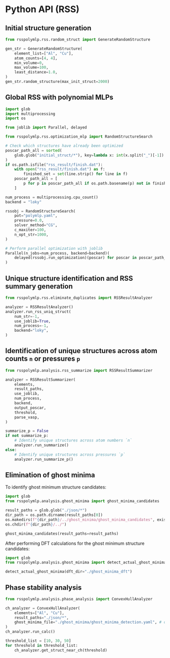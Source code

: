 # Python API (RSS)

## Initial structure generation
```python
from rsspolymlp.rss.random_struct import GenerateRandomStructure

gen_str = GenerateRandomStructure(
    element_list=["Al", "Cu"],
    atom_counts=[4, 4],
    min_volume=0,
    max_volume=100,
    least_distance=1.0,
)
gen_str.random_structure(max_init_struct=2000)
```


## Global RSS with polynomial MLPs
```python
import glob
import multiprocessing
import os

from joblib import Parallel, delayed

from rsspolymlp.rss.optimization_mlp import RandomStructureSearch

# Check which structures have already been optimized
poscar_path_all = sorted(
    glob.glob("initial_struct/*"), key=lambda x: int(x.split("_")[-1])
)
if os.path.isfile("rss_result/finish.dat"):
    with open("rss_result/finish.dat") as f:
        finished_set = set(line.strip() for line in f)
    poscar_path_all = [
        p for p in poscar_path_all if os.path.basename(p) not in finished_set
    ]

num_process = multiprocessing.cpu_count()
backend = "loky"

rssobj = RandomStructureSearch(
    pot="polymlp.yaml",
    pressure=0.0,
    solver_method="CG",
    c_maxiter=100,
    n_opt_str=1000,
)

# Perform parallel optimization with joblib
Parallel(n_jobs=num_process, backend=backend)(
    delayed(rssobj.run_optimization)(poscar) for poscar in poscar_path_all
)
```

## Unique structure identification and RSS summary generation
```python
from rsspolymlp.rss.eliminate_duplicates import RSSResultAnalyzer

analyzer = RSSResultAnalyzer()
analyzer.run_rss_uniq_struct(
    num_str=-1,
    use_joblib=True,
    num_process=-1,
    backend="loky",
)
```

## Identification of unique structures across atom counts `n` or pressures `p`
```python
from rsspolymlp.analysis.rss_summarize import RSSResultSummarizer

analyzer = RSSResultSummarizer(
    elements,
    result_paths,
    use_joblib,
    num_process,
    backend,
    output_poscar,
    threshold,
    parse_vasp,
)

summarize_p = False
if not summarize_p:
    # Identify unique structures across atom numbers `n`
    analyzer.run_summarize()
else:
    # Identify unique structures across pressures `p`
    analyzer.run_summarize_p()
```

## Elimination of ghost minima
To identify ghost minimum structure candidates:
```python
import glob
from rsspolymlp.analysis.ghost_minima import ghost_minima_candidates

result_paths = glob.glob("./json/*")
dir_path = os.path.dirname(result_paths[0])
os.makedirs(f"{dir_path}/../ghost_minima/ghost_minima_candidates", exist_ok=True)
os.chdir(f"{dir_path}/../")

ghost_minima_candidates(result_paths=result_paths)
```

After performing DFT calculations for the ghost minimum structure candidates:
```python
import glob
from rsspolymlp.analysis.ghost_minima import detect_actual_ghost_minima

detect_actual_ghost_minima(dft_dir="./ghost_minima_dft")
```

## Phase stability analysis
```python
from rsspolymlp.analysis.phase_analysis import ConvexHullAnalyzer

ch_analyzer = ConvexHullAnalyzer(
    elements=["Al", "Cu"],
    result_paths="./json/*",
    ghost_minima_file="./ghost_minima/ghost_minima_detection.yaml", # or None
)
ch_analyzer.run_calc()

threshold_list = [10, 30, 50]
for threshold in threshold_list:
    ch_analyzer.get_struct_near_ch(threshold)
```

